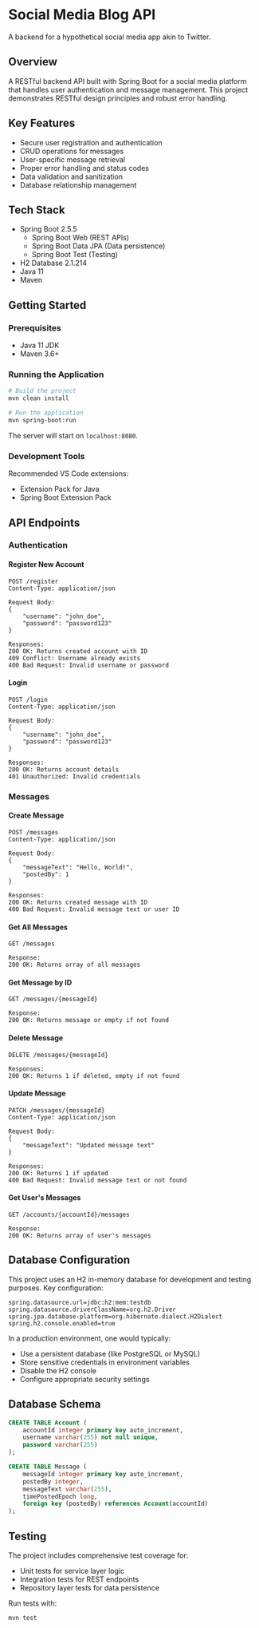 # Social Media Blog API

A backend for a hypothetical social media app akin to Twitter.

## Overview

A RESTful backend API built with Spring Boot for a social media platform that handles user authentication and message management. This project demonstrates RESTful design principles and robust error handling.

## Key Features

- Secure user registration and authentication
- CRUD operations for messages
- User-specific message retrieval
- Proper error handling and status codes
- Data validation and sanitization
- Database relationship management

## Tech Stack

- Spring Boot 2.5.5
  - Spring Boot Web (REST APIs)
  - Spring Boot Data JPA (Data persistence)
  - Spring Boot Test (Testing)
- H2 Database 2.1.214
- Java 11
- Maven

## Getting Started

### Prerequisites

- Java 11 JDK
- Maven 3.6+

### Running the Application

```bash
# Build the project
mvn clean install

# Run the application
mvn spring-boot:run
```

The server will start on `localhost:8080`.

### Development Tools

Recommended VS Code extensions:
- Extension Pack for Java
- Spring Boot Extension Pack

## API Endpoints

### Authentication

#### Register New Account
```http
POST /register
Content-Type: application/json

Request Body:
{
    "username": "john_doe",
    "password": "password123"
}

Responses:
200 OK: Returns created account with ID
409 Conflict: Username already exists
400 Bad Request: Invalid username or password
```

#### Login
```http
POST /login
Content-Type: application/json

Request Body:
{
    "username": "john_doe",
    "password": "password123"
}

Responses:
200 OK: Returns account details
401 Unauthorized: Invalid credentials
```

### Messages

#### Create Message
```http
POST /messages
Content-Type: application/json

Request Body:
{
    "messageText": "Hello, World!",
    "postedBy": 1
}

Responses:
200 OK: Returns created message with ID
400 Bad Request: Invalid message text or user ID
```

#### Get All Messages
```http
GET /messages

Response:
200 OK: Returns array of all messages
```

#### Get Message by ID
```http
GET /messages/{messageId}

Response:
200 OK: Returns message or empty if not found
```

#### Delete Message
```http
DELETE /messages/{messageId}

Responses:
200 OK: Returns 1 if deleted, empty if not found
```

#### Update Message
```http
PATCH /messages/{messageId}
Content-Type: application/json

Request Body:
{
    "messageText": "Updated message text"
}

Responses:
200 OK: Returns 1 if updated
400 Bad Request: Invalid message text or not found
```

#### Get User's Messages
```http
GET /accounts/{accountId}/messages

Response:
200 OK: Returns array of user's messages
```

## Database Configuration

This project uses an H2 in-memory database for development and testing purposes. Key configuration:
```properties
spring.datasource.url=jdbc:h2:mem:testdb
spring.datasource.driverClassName=org.h2.Driver
spring.jpa.database-platform=org.hibernate.dialect.H2Dialect
spring.h2.console.enabled=true
```

In a production environment, one would typically:
- Use a persistent database (like PostgreSQL or MySQL)
- Store sensitive credentials in environment variables
- Disable the H2 console
- Configure appropriate security settings

## Database Schema

```sql
CREATE TABLE Account (
    accountId integer primary key auto_increment,
    username varchar(255) not null unique,
    password varchar(255)
);

CREATE TABLE Message (
    messageId integer primary key auto_increment,
    postedBy integer,
    messageText varchar(255),
    timePostedEpoch long,
    foreign key (postedBy) references Account(accountId)
);
```

## Testing

The project includes comprehensive test coverage for:
- Unit tests for service layer logic
- Integration tests for REST endpoints
- Repository layer tests for data persistence

Run tests with:
```bash
mvn test
```